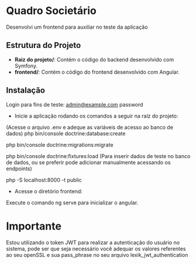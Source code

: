 # Quadro Societário

Desenvolvi um frontend para auxiliar no teste da aplicação

## Estrutura do Projeto

- **Raiz do projeto/**: Contém o código do backend desenvolvido com Symfony.
- **frontend/**: Contém o código do frontend desenvolvido com Angular.

## Instalação

Login para fins de teste:
admin@example.com
password

- Inicie a aplicação rodando os comandos a seguir na raíz do projeto:

(Acesse o arquivo .env e adeque as variáveis de acesso ao banco de dados)
php bin/console doctrine:database:create

php bin/console doctrine:migrations:migrate

php bin/console doctrine:fixtures:load (Para inserir dados de teste no banco de dados, ou se preferir pode adicionar manualmente acessando os endpoints)

php -S localhost:8000 -t public

- Acesse o diretório frontend:

Execute o comando ng serve para inicializar o angular.

# Importante 
Estou utilizando o token JWT para realizar a autenticação do usuário no sistema, pode ser que seja necessário você adequar os valores referentes ao seu openSSL e sua pass_phrase no seu arquivo lexik_jwt_authentication

